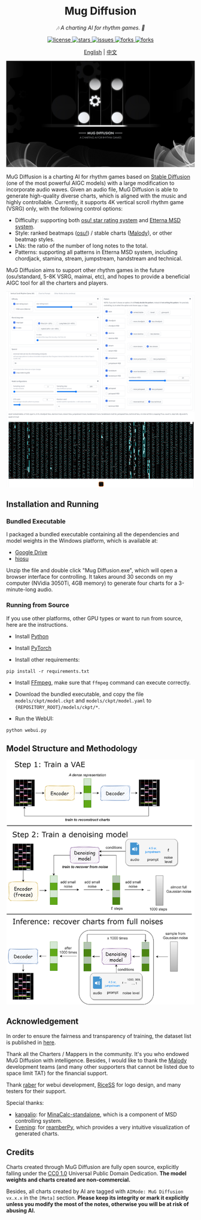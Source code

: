 <!-- markdownlint-disable MD033 MD041 -->

<div align="center">


# Mug Diffusion

<!-- prettier-ignore-start -->
<!-- markdownlint-disable-next-line MD036 -->
_🎶 A charting AI for rhythm games. 🤖_
<!-- prettier-ignore-end -->

</div>

<p align="center">
  <a href="https://raw.githubusercontent.com/Keytoyze/Mug-Diffusion/master/LICENSE">
    <img src="https://img.shields.io/github/license/Keytoyze/Mug-Diffusion" alt="license">
  </a>
  <a href="https://github.com/Keytoyze/Mug-Diffusion">
    <img src="https://img.shields.io/github/stars/Keytoyze/Mug-Diffusion.svg" alt="stars">
  </a>
  <a href="https://github.com/Keytoyze/Mug-Diffusion/issues">
    <img src="https://img.shields.io/github/issues/Keytoyze/Mug-Diffusion" alt="issues">
  </a>
  <a href="https://github.com/Keytoyze/Mug-Diffusion/forks">
    <img src="https://img.shields.io/github/forks/Keytoyze/Mug-Diffusion" alt="forks">
  </a>
  <a href="http://qm.qq.com/cgi-bin/qm/qr?_wv=1027&k=L1ZmRMFhYXk13TkNzepCq5dFXXAl_yR5&authKey=DihDdCE8PIVSPDyCz6fpYpyVvn%2BOQoVJbMaXyUafMfA4%2FPtULGXg4decNAEGSf8i&noverify=0&group_code=548470510">
    <img src="https://img.shields.io/badge/QQ%E7%BE%A4-548470510-orange" alt="forks">
  </a>
</p>

<p align="center">
  <a href="https://github.com/Keytoyze/Mug-Diffusion">English</a>
  |
  <a href="https://github.com/Keytoyze/Mug-Diffusion/blob/master/README_CN.md">中文</a>
</p>



![](asset/bg.jpg)

MuG Diffusion is a charting AI for rhythm games based on [Stable Diffusion](https://github.com/CompVis/latent-diffusion/) (one of the most powerful AIGC models) with a large modification to incorporate audio waves. Given an audio file, MuG Diffusion is able to generate high-quality diverse charts, which is aligned with the music and highly controllable. Currently, it supports 4K vertical scroll rhythm game (VSRG) only, with the following control options:

- Difficulty: supporting both [osu! star rating system](https://osu.ppy.sh/wiki/en/Beatmap/Star_rating) and [Etterna MSD system](https://etternaonline.com/).
- Style: ranked beatmaps ([osu!](https://osu.ppy.sh/)) / stable charts ([Malody](https://m.mugzone.net/)), or other beatmap styles. 
- LNs: the ratio of the number of long notes to the total.
- Patterns: supporting all patterns in Etterna MSD system, including chordjack, stamina, stream, jumpstream, handstream and technical.

MuG Diffusion aims to support other rhythm games in the future (osu!standard, 5-8K VSRG, maimai, etc), and hopes to provide a beneficial AIGC tool for all the charters and players. 

![](asset/screenshot1.png)
![](asset/screenshot2.png)

## Installation and Running

### Bundled Executable

I packaged a bundled executable containing all the dependencies and model weights in the Windows platform, which is available at:
- [Google Drive](https://drive.google.com/file/d/1-TmLsveLAjRCPwd0iwXS7V1v61MlQ7DM/view?usp=share_link)
- [hiosu](https://dl2.hiosu.com/d/kuit/MugDiffusion.zip)

Unzip the file and double click "Mug Diffusion.exe", which will open a browser interface for controlling. It takes around 30 seconds on my computer (NVidia 3050Ti, 4GB memory) to generate four charts for a 3-minute-long audio.


### Running from Source

If you use other platforms, other GPU types or want to run from source, here are the instructions.

- Install [Python](https://www.python.org/downloads/)

- Install [PyTorch](https://pytorch.org/get-started/locally/)

- Install other requirements:

```commandline
pip install -r requirements.txt
```

- Install [FFmpeg](https://ffmpeg.org/download.html), make sure that `ffmpeg` command can execute correctly.

- Download the bundled executable, and copy the file `models/ckpt/model.ckpt` and `models/ckpt/model.yaml` to `{REPOSITORY_ROOT}/models/ckpt/*`.

- Run the WebUI:

```commandline
python webui.py
```

## Model Structure and Methodology

![](asset/structure.png)

## Acknowledgement

In order to ensure the fairness and transparency of training, the dataset list is published in [here](https://mugdiffusion.keytoix.vip/dataset.html). 

Thank all the Charters / Mappers in the community. It's you who endowed MuG Diffusion with intelligence. Besides, I would like to thank the [Malody](https://m.mugzone.net/) development teams (and many other supporters that cannot be listed due to space limit TAT) for the financial support.

Thank [raber](https://github.com/zengrber) for webui development, [RiceSS](https://osu.ppy.sh/users/8271436) for logo design, and many testers for their support. 

Special thanks: 
- [kangalio](https://github.com/kangalio/): for [MinaCalc-standalone](https://github.com/kangalio/minacalc-standalone), which is a component of MSD controlling system.
- [Evening](https://github.com/Eve-ning/): for [reamberPy](https://github.com/Eve-ning/reamberPy), which provides a very intuitive visualization of generated charts.

## Credits

Charts created through MuG Diffusion are fully open source, explicitly falling under the [CC0 1.0](https://creativecommons.org/publicdomain/zero/1.0/) Universal Public Domain Dedication. **The model weights and charts created are non-commercial.**

Besides, all charts created by AI are tagged with `AIMode: MuG Diffusion vx.x.x` in the `[Meta]` section. **Please keep its integrity or mark it explicitly unless you modify the most of the notes, otherwise you will be at risk of abusing AI.**
